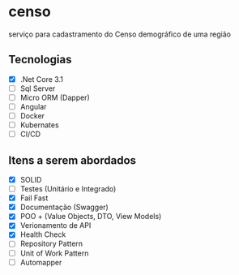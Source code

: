 # censo
 serviço para cadastramento do Censo demográfico de uma região
 
## Tecnologias
- [x] .Net Core 3.1
- [ ] Sql Server
- [ ] Micro ORM (Dapper)
- [ ] Angular
- [ ] Docker
- [ ] Kubernates
- [ ] CI/CD

## Itens a serem abordados
- [x] SOLID
- [ ] Testes (Unitário e Integrado)
- [x] Fail Fast
- [x] Documentação (Swagger)
- [x] POO + (Value Objects, DTO, View Models)
- [x] Verionamento de API
- [x] Health Check
- [ ] Repository Pattern
- [ ] Unit of Work Pattern
- [ ] Automapper
